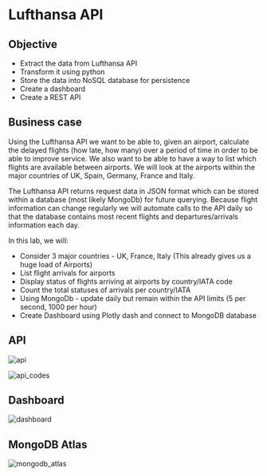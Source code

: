 # Lufthansa API

## Objective

- Extract the data from Lufthansa API
- Transform it using python
- Store the data into NoSQL database for persistence
- Create a dashboard
- Create a REST API

## Business case

Using the Lufthansa API we want to be able to, given an airport, calculate the delayed flights (how late, how many) over a period of time in order to be able to improve service. We also want to be able to have a way to list which flights are available between airports.
We will look at the airports within the major countries of UK, Spain, Germany, France and Italy.

The Lufthansa API returns request data in JSON format which can be stored within a database (most likely MongoDb) for future querying. 
Because flight information can change regularly we will automate calls to the API daily so that the database contains most recent flights and departures/arrivals information each day.

In this lab, we will:

- Consider 3 major countries - UK, France, Italy (This already gives us a huge load of Airports)
- List flight arrivals for airports
- Display status of flights arriving at airports by country/IATA code
- Count the total statuses of arrivals per country/IATA
- Using MongoDb - update daily but remain within the API limits (5 per second, 1000 per hour)
- Create Dashboard using Plotly dash and connect to MongoDB database

## API

![api](https://user-images.githubusercontent.com/62965911/215280116-4998567e-adcd-406f-80a8-f12baf47a3df.png)

![api_codes](https://user-images.githubusercontent.com/62965911/215280110-7e7a208d-cf52-43da-8bc5-630e0eb99d7e.png)

## Dashboard

![dashboard](https://user-images.githubusercontent.com/62965911/215280118-abf10b81-2059-4fa8-b2c5-ec7134c970f8.png)

## MongoDB Atlas

![mongodb_atlas](https://user-images.githubusercontent.com/62965911/215280124-bc6af95d-86dd-4667-af26-e411cf5d385b.png)